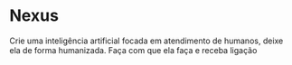 # Nexus
Crie uma inteligência artificial focada em atendimento de humanos, deixe ela de forma humanizada. Faça com que ela faça e receba ligação 
